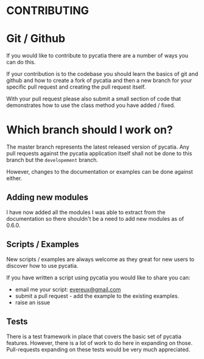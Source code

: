 # CONTRIBUTING

# Git / Github

If you would like to contribute to pycatia there are a number of ways you can do this.

If your contribution is to the codebase you should learn the basics of git and github and how to create a fork of
pycatia and then a new branch for your specific pull request and creating the pull request itself.

With your pull request please also submit a small section of code that demonstrates how to use the class method you have
added / fixed.

# Which branch should I work on?

The master branch represents the latest released version of pycatia. Any pull requests against the pycatia application
itself shall not be done to this branch but the `developement` branch.

However, changes to the documentation or examples can be done against either.

## Adding new modules

I have now added all the modules I was able to extract from the documentation so there shouldn't be a need to add new
modules as of 0.6.0.

## Scripts / Examples

New scripts / examples are always welcome as they great for new users to discover how to use pycatia.

If you have written a script using pycatia you would like to share you can:

* email me your script: evereux@gmail.com
* submit a pull request - add the example to the existing examples.
* raise an issue

## Tests

There is a test framework in place that covers the basic set of pycatia features. However, there is a lot of work to do
here in expanding on those. Pull-requests expanding on these tests would be very much appreciated.

